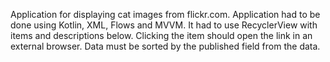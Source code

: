 Application for displaying cat images from flickr.com. Application had to be done using Kotlin, XML, Flows and MVVM. It had to use RecyclerView with items and descriptions below. Clicking the item should open the link in an external browser. Data must be sorted by the published field from the data.
